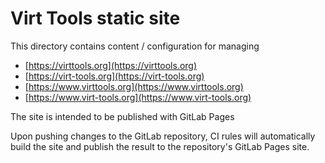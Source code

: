 Virt Tools static site
======================

This directory contains content / configuration for managing

* [https://virttools.org](https://virttools.org)
* [https://virt-tools.org](https://virt-tools.org)
* [https://www.virttools.org](https://www.virttools.org)
* [https://www.virt-tools.org](https://www.virt-tools.org)

The site is intended to be published with GitLab Pages

Upon pushing changes to the GitLab repository, CI rules will automatically
build the site and publish the result to the repository's GitLab Pages
site.
